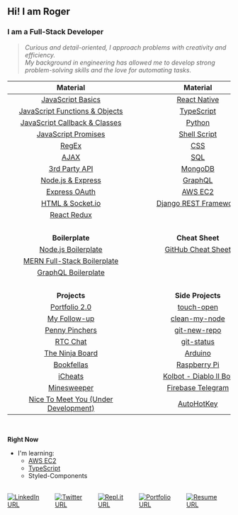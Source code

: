 ## Hi! I am Roger

### I am a Full-Stack Developer

> _<span>Curious and detail-oriented, I approach problems with creativity and efficiency. <br/> My background in engineering has allowed me to develop strong <br/>problem-solving skills and the love for automating tasks.</span>_

|                                                                                                                                                                                        **Material**                                                                                                                                                                                        |                                                                                                                                                                                        **Material**                                                                                                                                                                                        |
| :----------------------------------------------------------------------------------------------------------------------------------------------------------------------------------------------------------------------------------------------------------------------------------------------------------------------------------------------------------------------------------------: | :----------------------------------------------------------------------------------------------------------------------------------------------------------------------------------------------------------------------------------------------------------------------------------------------------------------------------------------------------------------------------------------: |
|                                                                                                                                [JavaScript Basics](https://github.com/Roger-Takeshita/Bootcamp-Software-Engineer/blob/master/W01D02_Intro_JS_Data_Types.md)                                                                                                                                |                                                                                                                                                              [React Native](https://github.com/Roger-Takeshita/React-Native)                                                                                                                                                               |
|                                                                                                                          [JavaScript Functions & Objects](https://github.com/Roger-Takeshita/Bootcamp-Software-Engineer/blob/master/W01D03_Functions_Objects.md)                                                                                                                           |                                                                                                                                                                [TypeScript](https://github.com/Roger-Takeshita/TypeScript)                                                                                                                                                                 |
|                                                                                                                           [JavaScript Callback & Classes](https://github.com/Roger-Takeshita/Bootcamp-Software-Engineer/blob/master/W02D02_Callback_Classes.md)                                                                                                                            |                                                                                                                                                                    [Python](https://github.com/Roger-Takeshita/Python)                                                                                                                                                                     |
|                                                                                                                            [JavaScript Promises](https://github.com/Roger-Takeshita/Bootcamp-Software-Engineer/blob/master/W05D02_JS_Promises_Producing_API.md)                                                                                                                            |                                                                                                                                                              [Shell Script](https://github.com/Roger-Takeshita/Shell-Script)                                                                                                                                                               |
|                                                                                                                                        [RegEx](https://github.com/Roger-Takeshita/Bootcamp-Software-Engineer/blob/master/W06D02_RegExp_Summary.md)                                                                                                                                         |                                                                                                                                                                       [CSS](https://github.com/Roger-Takeshita/CSS)                                                                                                                                                                        |
|                                                                                                                                           [AJAX](https://github.com/Roger-Takeshita/Bootcamp-Software-Engineer/blob/master/W05D04_AJAX_APIs.md)                                                                                                                                            |                                                                                                                                                                       [SQL](https://github.com/Roger-Takeshita/SQL)                                                                                                                                                                        |
|                                                                                                                                [3rd Party API](https://github.com/Roger-Takeshita/Bootcamp-Software-Engineer/blob/master/W05D01_Consuming_3rd_Party_API.md)                                                                                                                                |                                                                                                                                     [MongoDB](https://github.com/Roger-Takeshita/Bootcamp-Software-Engineer/blob/master/W04D03_MongoDB_Cheat_Sheet.md)                                                                                                                                     |
|                                                                                                                              [Node.js & Express](https://github.com/Roger-Takeshita/Bootcamp-Software-Engineer/blob/master/W04D01_Full-Stack_Node_Express.md)                                                                                                                              |                                                                                                                                                                   [GraphQL](https://github.com/Roger-Takeshita/GraphQL)                                                                                                                                                                    |
|                                                                                                                                         [Express OAuth](https://github.com/Roger-Takeshita/Bootcamp-Software-Engineer/blob/master/W05D03_OAuth.md)                                                                                                                                         |                                                                                                                                                                   [AWS EC2](https://github.com/Roger-Takeshita/AWS_EC2)                                                                                                                                                                    |
|                                                                                                                                 [HTML & Socket.io](https://github.com/Roger-Takeshita/Bootcamp-Software-Engineer/blob/master/W05D05_Realtime_Socket.io.md)                                                                                                                                 |                                                                                                                                                     [Django REST Framework](https://github.com/Roger-Takeshita/Django_REST_Framework)                                                                                                                                                      |
|                                                                                                                                       [React Redux](https://github.com/Roger-Takeshita/Bootcamp-Software-Engineer/blob/master/W11D04_React_Redux.md)                                                                                                                                       |                                                                                                                                                                                                                                                                                                                                                                                            |
|                                                                                                                                                                                           &nbsp;                                                                                                                                                                                           |                                                                                                                                                                                           &nbsp;                                                                                                                                                                                           |
|                                                                                                                                                                                      **Boilerplate**                                                                                                                                                                                       |                                                                                                                                                                                      **Cheat Sheet**                                                                                                                                                                                       |
|                                                                                                                                                     [Node.js Boilerplate](https://github.com/Roger-Takeshita/Node.js_Boilerplate.git)                                                                                                                                                      |                                                                                                                                                              [GitHub Cheat Sheet](https://github.com/Roger-Takeshita/GitHub)                                                                                                                                                               |
|                                                                                                                                                [MERN Full-Stack Boilerplate](https://github.com/Roger-Takeshita/My-Full-Stack-Boilerplate)                                                                                                                                                 |                                                                                                                                                                                                                                                                                                                                                                                            |
|                                                                                                                                                    [GraphQL Boilerplate](https://github.com/Roger-Takeshita/GraphQL-Prisma-Boilerplate)                                                                                                                                                    |                                                                                                                                                                                                                                                                                                                                                                                            |
| &nbsp;&nbsp;&nbsp;&nbsp;&nbsp;&nbsp;&nbsp;&nbsp;&nbsp;&nbsp;&nbsp;&nbsp;&nbsp;&nbsp;&nbsp;&nbsp;&nbsp;&nbsp;&nbsp;&nbsp;&nbsp;&nbsp;&nbsp;&nbsp;&nbsp;&nbsp;&nbsp;&nbsp;&nbsp;&nbsp;&nbsp;&nbsp;&nbsp;&nbsp;&nbsp;&nbsp;&nbsp;&nbsp;&nbsp;&nbsp;&nbsp;&nbsp;&nbsp;&nbsp;&nbsp;&nbsp;&nbsp;&nbsp;&nbsp;&nbsp;&nbsp;&nbsp;&nbsp;&nbsp;&nbsp;&nbsp;&nbsp;&nbsp;&nbsp;&nbsp;&nbsp;&nbsp;&nbsp; | &nbsp;&nbsp;&nbsp;&nbsp;&nbsp;&nbsp;&nbsp;&nbsp;&nbsp;&nbsp;&nbsp;&nbsp;&nbsp;&nbsp;&nbsp;&nbsp;&nbsp;&nbsp;&nbsp;&nbsp;&nbsp;&nbsp;&nbsp;&nbsp;&nbsp;&nbsp;&nbsp;&nbsp;&nbsp;&nbsp;&nbsp;&nbsp;&nbsp;&nbsp;&nbsp;&nbsp;&nbsp;&nbsp;&nbsp;&nbsp;&nbsp;&nbsp;&nbsp;&nbsp;&nbsp;&nbsp;&nbsp;&nbsp;&nbsp;&nbsp;&nbsp;&nbsp;&nbsp;&nbsp;&nbsp;&nbsp;&nbsp;&nbsp;&nbsp;&nbsp;&nbsp;&nbsp;&nbsp; |
|                                                                                                                                                                                        **Projects**                                                                                                                                                                                        |                                                                                                                                                                                     **Side Projects**                                                                                                                                                                                      |
|                                                                                                                                                             [Portfolio 2.0](https://github.com/Roger-Takeshita/portfolio_2.0)                                                                                                                                                              |                                                                                                                                                  [touch-open](https://github.com/Roger-Takeshita/Shell-Script/blob/master/touch-open.sh)                                                                                                                                                   |
|                                                                                                                                                               [My Follow-up](https://github.com/Roger-Takeshita/MyFollowUp)                                                                                                                                                                |                                                                                                                                               [clean-my-node](https://github.com/Roger-Takeshita/Shell-Script/blob/master/clean-my-node.sh)                                                                                                                                                |
|                                                                                                                                                            [Penny Pinchers](https://github.com/Roger-Takeshita/Penny-Pinchers)                                                                                                                                                             |                                                                                                                                                [git-new-repo](https://github.com/Roger-Takeshita/Shell-Script/blob/master/git-new-repo.sh)                                                                                                                                                 |
|                                                                                                                                                                  [RTC Chat](https://github.com/Roger-Takeshita/Socket.io)                                                                                                                                                                  |                                                                                                                                                  [git-status](https://github.com/Roger-Takeshita/Shell-Script/blob/master/git-status.sh)                                                                                                                                                   |
|                                                                                                                                               [The Ninja Board](https://github.com/Roger-Takeshita/Mintbean_Hackathons_JS_Bootcamp_Olympics)                                                                                                                                               |                                                                                                                                                                   [Arduino](https://github.com/Roger-Takeshita/Arduino)                                                                                                                                                                    |
|                                                                                                                                                                [Bookfellas](https://github.com/Roger-Takeshita/book-fellas)                                                                                                                                                                |                                                                                                                                                              [Raspberry Pi](https://github.com/Roger-Takeshita/Raspberry-Pi)                                                                                                                                                               |
|                                                                                                                                                                   [iCheats](https://github.com/Roger-Takeshita/iCheats)                                                                                                                                                                    |                                                                                                                                                       [Kolbot - Diablo II Bot](https://github.com/Roger-Takeshita/Kolbot-RogerThat)                                                                                                                                                        |
|                                                                                                                                                             [Minesweeper](https://github.com/Roger-Takeshita/game-minesweeper)                                                                                                                                                             |                                                                                                                                                       [Firebase Telegram](https://github.com/Roger-Takeshita/Firebase_Diablo_II_Bot)                                                                                                                                                       |
|                                                                                                                                                    [Nice To Meet You (Under Development)](https://github.com/Code2Gether/NiceToMeetYou)                                                                                                                                                    |                                                                                                                                                                [AutoHotKey](https://github.com/Roger-Takeshita/AutoHotKey)                                                                                                                                                                 |  |

<br/>

**Right Now**

- I'm learning:
  - [AWS EC2](https://github.com/Roger-Takeshita/AWS_EC2)
  - [TypeScript](https://github.com/Roger-Takeshita/TypeScript)
  - Styled-Components

<br/>
<div style="display: flex;">
  <a href="https://www.linkedin.com/in/roger-takeshita" target="_blank">
      <img alt="LinkedIn URL" src="https://img.shields.io/badge/-Roger&hyphen;Takeshita-grey?style=flat-square&logo=Linkedin&logoColor=blue">
  </a>
  <a style="margin-left: 5px;" href="https://twitter.com/RogerTakeshita" target="_blank">
      <img alt="Twitter URL" src="https://img.shields.io/badge/-@RogerTakeshita-grey?style=flat-square&logo=Twitter&logoColor=blue">
  </a>
  <a style="margin-left: 5px;" href="https://repl.it/@rogertakeshita" target="_blank">
      <img alt="Repl.it URL" src="https://img.shields.io/badge/-@RogerTakeshita-grey?style=flat-square&logo=Repl.it&logoColor=999999">
  </a>
  <a style="margin-left: 5px;" href="http://rogertakeshita.com" target="_blank">
      <img alt="Portfolio URL" src="https://img.shields.io/badge/-Portfolio-grey?style=flat-square&logo=Safari&logoColor=lightblue">
  </a>
  <a style="margin-left: 5px;" href="https://www.rogertakeshita.com/Resume_-_Roger_Takeshita.pdf" target="_blank">
      <img alt="Resume URL" src="https://img.shields.io/badge/-Resume-grey?style=flat-square&logo=Adobe%20Acrobat%20Reader&logoColor=red">
  </a>
</a>
</div>

